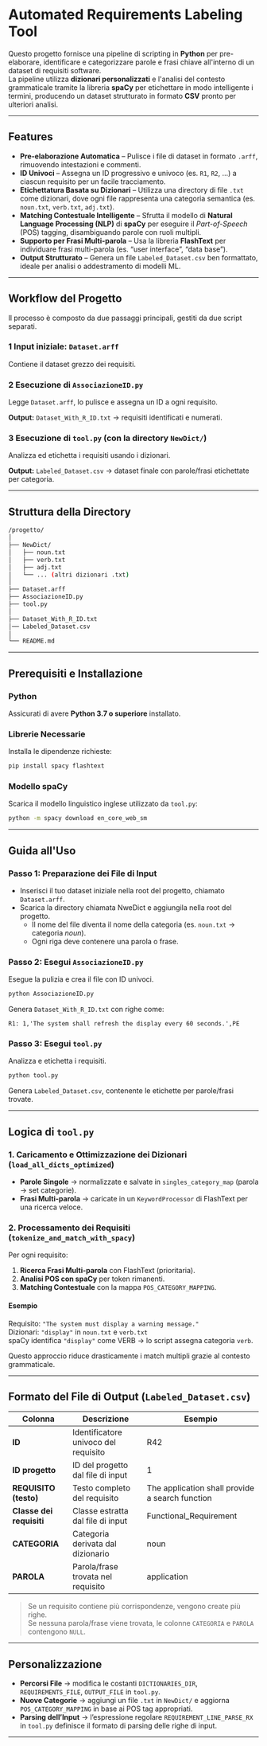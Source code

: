 #  Automated Requirements Labeling Tool

Questo progetto fornisce una pipeline di scripting in **Python** per pre-elaborare, identificare e categorizzare parole e frasi chiave all'interno di un dataset di requisiti software.  
La pipeline utilizza **dizionari personalizzati** e l'analisi del contesto grammaticale tramite la libreria **spaCy** per etichettare in modo intelligente i termini, producendo un dataset strutturato in formato **CSV** pronto per ulteriori analisi.

---

##  Features

- **Pre-elaborazione Automatica** – Pulisce i file di dataset in formato `.arff`, rimuovendo intestazioni e commenti.  
- **ID Univoci** – Assegna un ID progressivo e univoco (es. `R1`, `R2`, ...) a ciascun requisito per un facile tracciamento.  
- **Etichettatura Basata su Dizionari** – Utilizza una directory di file `.txt` come dizionari, dove ogni file rappresenta una categoria semantica (es. `noun.txt`, `verb.txt`, `adj.txt`).  
- **Matching Contestuale Intelligente** – Sfrutta il modello di **Natural Language Processing (NLP)** di **spaCy** per eseguire il *Part-of-Speech* (POS) tagging, disambiguando parole con ruoli multipli.  
- **Supporto per Frasi Multi-parola** – Usa la libreria **FlashText** per individuare frasi multi-parola (es. “user interface”, “data base”).  
- **Output Strutturato** – Genera un file `Labeled_Dataset.csv` ben formattato, ideale per analisi o addestramento di modelli ML.

---

## Workflow del Progetto

Il processo è composto da due passaggi principali, gestiti da due script separati.

### 1️ Input iniziale: `Dataset.arff`
Contiene il dataset grezzo dei requisiti.

### 2️ Esecuzione di `AssociazioneID.py`
Legge `Dataset.arff`, lo pulisce e assegna un ID a ogni requisito.

**Output:** `Dataset_With_R_ID.txt` → requisiti identificati e numerati.

### 3️ Esecuzione di `tool.py` (con la directory `NewDict/`)
Analizza ed etichetta i requisiti usando i dizionari.

**Output:** `Labeled_Dataset.csv` → dataset finale con parole/frasi etichettate per categoria.

---

##  Struttura della Directory

```bash
/progetto/
│
├── NewDict/
│   ├── noun.txt
│   ├── verb.txt
│   ├── adj.txt
│   └── ... (altri dizionari .txt)
│
├── Dataset.arff
├── AssociazioneID.py
├── tool.py
│
├── Dataset_With_R_ID.txt
│── Labeled_Dataset.csv
│
└── README.md
```

---

## Prerequisiti e Installazione

###  Python
Assicurati di avere **Python 3.7 o superiore** installato.

###  Librerie Necessarie
Installa le dipendenze richieste:
```bash
pip install spacy flashtext
```

###  Modello spaCy
Scarica il modello linguistico inglese utilizzato da `tool.py`:
```bash
python -m spacy download en_core_web_sm
```

---

##  Guida all'Uso

### Passo 1: Preparazione dei File di Input
- Inserisci il tuo dataset iniziale nella root del progetto, chiamato `Dataset.arff`.
- Scarica la directory chiamata NweDict e aggiungila nella root del progetto.  
  - Il nome del file diventa il nome della categoria (es. `noun.txt` → categoria *noun*).  
  - Ogni riga deve contenere una parola o frase.

### Passo 2: Esegui `AssociazioneID.py`
Esegue la pulizia e crea il file con ID univoci.

```bash
python AssociazioneID.py
```

Genera `Dataset_With_R_ID.txt` con righe come:
```
R1: 1,'The system shall refresh the display every 60 seconds.',PE
```

### Passo 3: Esegui `tool.py`
Analizza e etichetta i requisiti.

```bash
python tool.py
```

Genera `Labeled_Dataset.csv`, contenente le etichette per parole/frasi trovate.

---

##  Logica di `tool.py`

### 1. Caricamento e Ottimizzazione dei Dizionari (`load_all_dicts_optimized`)
- **Parole Singole** → normalizzate e salvate in `singles_category_map` (parola → set categorie).  
- **Frasi Multi-parola** → caricate in un `KeywordProcessor` di FlashText per una ricerca veloce.  

### 2. Processamento dei Requisiti (`tokenize_and_match_with_spacy`)
Per ogni requisito:
1. **Ricerca Frasi Multi-parola** con FlashText (prioritaria).  
2. **Analisi POS con spaCy** per token rimanenti.  
3. **Matching Contestuale** con la mappa `POS_CATEGORY_MAPPING`.

#### Esempio
Requisito: `"The system must display a warning message."`  
Dizionari: `"display"` in `noun.txt` e `verb.txt`  
spaCy identifica `"display"` come VERB → lo script assegna categoria `verb`.

Questo approccio riduce drasticamente i match multipli grazie al contesto grammaticale.

---

##  Formato del File di Output (`Labeled_Dataset.csv`)

| Colonna | Descrizione | Esempio |
|----------|-------------|----------|
| **ID** | Identificatore univoco del requisito | R42 |
| **ID progetto** | ID del progetto dal file di input | 1 |
| **REQUISITO (testo)** | Testo completo del requisito | The application shall provide a search function |
| **Classe dei requisiti** | Classe estratta dal file di input | Functional_Requirement |
| **CATEGORIA** | Categoria derivata dal dizionario | noun |
| **PAROLA** | Parola/frase trovata nel requisito | application |

> Se un requisito contiene più corrispondenze, vengono create più righe.  
> Se nessuna parola/frase viene trovata, le colonne `CATEGORIA` e `PAROLA` contengono `NULL`.

---

##  Personalizzazione

- **Percorsi File** → modifica le costanti `DICTIONARIES_DIR`, `REQUIREMENTS_FILE`, `OUTPUT_FILE` in `tool.py`.  
- **Nuove Categorie** → aggiungi un file `.txt` in `NewDict/` e aggiorna `POS_CATEGORY_MAPPING` in base ai POS tag appropriati.  
- **Parsing dell’Input** → l’espressione regolare `REQUIREMENT_LINE_PARSE_RX` in `tool.py` definisce il formato di parsing delle righe di input.

---


